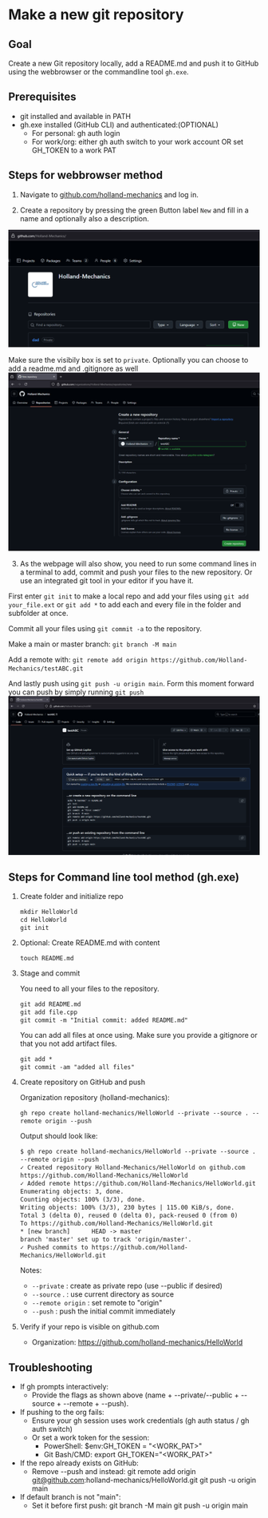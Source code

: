 # Make a new git repository

## Goal
Create a new Git repository locally, add a README.md and push it to GitHub using the webbrowser or the commandline tool `gh.exe`.

## Prerequisites
- git installed and available in PATH
- gh.exe installed (GitHub CLI) and authenticated:(OPTIONAL)
  - For personal: gh auth login
  - For work/org: either gh auth switch to your work account OR set GH_TOKEN to a work PAT

## Steps for webbrowser method

1) Navigate to [github.com/holland-mechanics]() and log in.

2) Create a repository by pressing the green Button label `New` and fill in a name and optionally also a description. 

![Image 1](src/gh1.png)

Make sure the visibily box is set to `private`. Optionally you can choose to add a readme.md and .gitignore as well
![Image 2](src/gh2.png)

3) As the webpage will also show, you need to run some command lines in a terminal to add, commit and push your files to the new repository. Or use an integrated git tool in your editor if you have it.

First enter `git init` to make a local repo and add your files using `git add your_file.ext` or `git add *` to add each and every file in the folder and subfolder at once.

Commit all your files using `git commit -a` to the repository.

Make a main or master branch: `git branch -M main`

Add a remote with: `git remote add origin https://github.com/Holland-Mechanics/testABC.git`

And lastly push using  `git push -u origin main`. Form this moment forward you can push by simply running `git push`
![Image 3](src/gh3.png)

## Steps for Command line tool method (gh.exe)

1) Create folder and initialize repo
   ```
   mkdir HelloWorld
   cd HelloWorld
   git init
   ```

2) Optional: Create README.md with content
   ```
   touch README.md
   ```

3) Stage and commit
    
    You need to all your files to the repository.

   ```
   git add README.md
   git add file.cpp
   git commit -m "Initial commit: added README.md"
   ```
   
    You can add all files at once using. Make sure you provide a gitignore or that you not add artifact files.

     ```
     git add *
     git commit -am "added all files"
     ```

4) Create repository on GitHub and push

   Organization repository (holland-mechanics):

    ```
    gh repo create holland-mechanics/HelloWorld --private --source . --remote origin --push
    ```

    Output should look like:
    
    ```
    $ gh repo create holland-mechanics/HelloWorld --private --source . --remote origin --push
    ✓ Created repository Holland-Mechanics/HelloWorld on github.com
    https://github.com/Holland-Mechanics/HelloWorld
    ✓ Added remote https://github.com/Holland-Mechanics/HelloWorld.git
    Enumerating objects: 3, done.
    Counting objects: 100% (3/3), done.
    Writing objects: 100% (3/3), 230 bytes | 115.00 KiB/s, done.
    Total 3 (delta 0), reused 0 (delta 0), pack-reused 0 (from 0)
    To https://github.com/Holland-Mechanics/HelloWorld.git
    * [new branch]      HEAD -> master
    branch 'master' set up to track 'origin/master'.
    ✓ Pushed commits to https://github.com/Holland-Mechanics/HelloWorld.git
    ```

   Notes:
   - `--private`   : create as private repo (use --public if desired)
   - `--source` .  : use current directory as source
   - `--remote origin` : set remote to "origin"
   - `--push`      : push the initial commit immediately


5) Verify if your repo is visible on github.com

   - Organization: https://github.com/holland-mechanics/HelloWorld

## Troubleshooting

- If gh prompts interactively:
  - Provide the flags as shown above (name + --private/--public + --source + --remote + --push).
- If pushing to the org fails:
  - Ensure your gh session uses work credentials (gh auth status / gh auth switch)
  - Or set a work token for the session:
    - PowerShell:   $env:GH_TOKEN = "<WORK_PAT>"
    - Git Bash/CMD: export GH_TOKEN="<WORK_PAT>"
- If the repo already exists on GitHub:
  - Remove --push and instead:
    git remote add origin git@github.com:holland-mechanics/HelloWorld.git
    git push -u origin main
- If default branch is not "main":
  - Set it before first push:
    git branch -M main
    git push -u origin main
